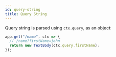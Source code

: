 ```yaml
---
id: query-string
title: Query String
---
```


Query string is parsed using `ctx.query`, as an object:

```js
app.get("/name", ctx => {
  // /name?firstName=john
  return new TextBody(ctx.query.firstName);
});
```
